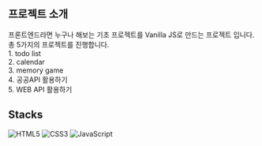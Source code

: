<h2>프로젝트 소개</h2>
프론트엔드라면 누구나 해보는 기초 프로젝트를 Vanilla JS로 만드는 프로젝트 입니다.
총 5가지의 프로젝트를 진행합니다.
</br>
1. todo list
</br>
2. calendar
</br>
3. memory game
</br>
4. 공공API 활용하기
</br>
5. WEB API 활용하기

<h2>Stacks</h2>

![HTML5](https://img.shields.io/badge/html5-%23E34F26.svg?style=for-the-badge&logo=html5&logoColor=white)
![CSS3](https://img.shields.io/badge/css3-%231572B6.svg?style=for-the-badge&logo=css3&logoColor=white)
![JavaScript](https://img.shields.io/badge/javascript-%23323330.svg?style=for-the-badge&logo=javascript&logoColor=%23F7DF1E)
